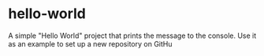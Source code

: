 # hello-world
A simple "Hello World" project that prints the message to the console. Use it as an example to set up a new repository on GitHu
